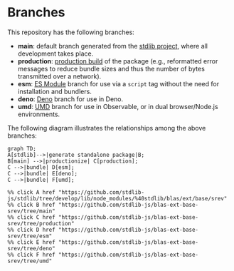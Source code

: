 <!--

@license Apache-2.0

Copyright (c) 2022 The Stdlib Authors.

Licensed under the Apache License, Version 2.0 (the "License");
you may not use this file except in compliance with the License.
You may obtain a copy of the License at

    http://www.apache.org/licenses/LICENSE-2.0

Unless required by applicable law or agreed to in writing, software
distributed under the License is distributed on an "AS IS" BASIS,
WITHOUT WARRANTIES OR CONDITIONS OF ANY KIND, either express or implied.
See the License for the specific language governing permissions and
limitations under the License.

-->

# Branches

This repository has the following branches:

-   **main**: default branch generated from the [stdlib project][stdlib-url], where all development takes place.
-   **production**: [production build][production-url] of the package (e.g., reformatted error messages to reduce bundle sizes and thus the number of bytes transmitted over a network).
-   **esm**: [ES Module][esm-url] branch for use via a `script` tag without the need for installation and bundlers.
-   **deno**: [Deno][deno-url] branch for use in Deno.
-   **umd**: [UMD][umd-url] branch for use in Observable, or in dual browser/Node.js environments.

The following diagram illustrates the relationships among the above branches:

```mermaid
graph TD;
A[stdlib]-->|generate standalone package|B;
B[main] -->|productionize| C[production];
C -->|bundle| D[esm];
C -->|bundle| E[deno];
C -->|bundle| F[umd];

%% click A href "https://github.com/stdlib-js/stdlib/tree/develop/lib/node_modules/%40stdlib/blas/ext/base/srev"
%% click B href "https://github.com/stdlib-js/blas-ext-base-srev/tree/main"
%% click C href "https://github.com/stdlib-js/blas-ext-base-srev/tree/production"
%% click D href "https://github.com/stdlib-js/blas-ext-base-srev/tree/esm"
%% click E href "https://github.com/stdlib-js/blas-ext-base-srev/tree/deno"
%% click F href "https://github.com/stdlib-js/blas-ext-base-srev/tree/umd"
```

[stdlib-url]: https://github.com/stdlib-js/stdlib/tree/develop/lib/node_modules/%40stdlib/blas/ext/base/srev
[production-url]: https://github.com/stdlib-js/blas-ext-base-srev/tree/production
[deno-url]: https://github.com/stdlib-js/blas-ext-base-srev/tree/deno
[umd-url]: https://github.com/stdlib-js/blas-ext-base-srev/tree/umd
[esm-url]: https://github.com/stdlib-js/blas-ext-base-srev/tree/esm